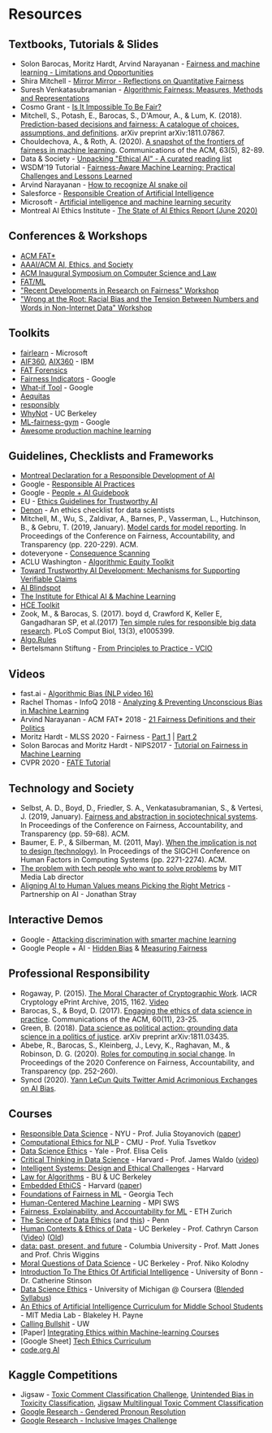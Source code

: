 # Resources

## Textbooks, Tutorials & Slides

- Solon Barocas, Moritz Hardt, Arvind Narayanan - [Fairness and machine learning - Limitations and Opportunities](https://fairmlbook.org)
- Shira Mitchell - [Mirror Mirror - Reflections on Quantitative Fairness](https://shiraamitchell.github.io/fairness/)
-  Suresh Venkatasubramanian - [Algorithmic Fairness: Measures, Methods and Representations](http://www.cs.utah.edu/~suresh/static/files/tutorial.pdf)
- Cosmo Grant - [Is It Impossible To Be Fair?](https://3milychu.github.io/algorithmic-fairness/)
- Mitchell, S., Potash, E., Barocas, S., D'Amour, A., & Lum, K. (2018). [Prediction-based decisions and fairness: A catalogue of choices, assumptions, and definitions](https://arxiv.org/pdf/1811.07867.pdf). arXiv preprint arXiv:1811.07867.
- Chouldechova, A., & Roth, A. (2020). [A snapshot of the frontiers of fairness in machine learning](https://cacm.acm.org/magazines/2020/5/244336-a-snapshot-of-the-frontiers-of-fairness-in-machine-learning/fulltext). Communications of the ACM, 63(5), 82-89.
- Data & Society - [Unpacking "Ethical AI" - A curated reading list](https://points.datasociety.net/unpacking-ethical-ai-b770b964c236)
- WSDM'19 Tutorial - [Fairness-Aware Machine Learning: Practical Challenges and Lessons Learned](https://sites.google.com/view/wsdm19-fairness-tutorial)
- Arvind Narayanan - [How to recognize AI snake oil](https://www.cs.princeton.edu/~arvindn/talks/MIT-STS-AI-snakeoil.pdf)
- Salesforce - [Responsible Creation of Artificial Intelligence](https://trailhead.salesforce.com/en/content/learn/modules/responsible-creation-of-artificial-intelligence)
- Microsoft - [Artificial intelligence and machine learning security
](https://docs.microsoft.com/en-us/security/engineering/)
- Montreal AI Ethics Institute - [The State of AI Ethics Report (June 2020)](https://montrealethics.ai/the-state-of-ai-ethics-report-june-2020/)

## Conferences & Workshops

- [ACM FAT*](https://fatconference.org)
- [AAAI/ACM AI, Ethics, and Society](https://www.aies-conference.com/)
- [ACM Inaugural Symposium on Computer Science and Law](https://computersciencelaw.org/)
- [FAT/ML](https://www.fatml.org)
- ["Recent Developments in Research on Fairness" Workshop](https://simons.berkeley.edu/workshops/fairness-workshop-2)
- ["Wrong at the Root: Racial Bias and the Tension Between Numbers and Words in Non-Internet Data" Workshop](https://simons.berkeley.edu/workshops/fairness-workshop-1)

## Toolkits

- [fairlearn](https://github.com/fairlearn/fairlearn) - Microsoft
- [AIF360](https://aif360.mybluemix.net/), [AIX360](https://aix360.mybluemix.net/) - IBM
- [FAT Forensics](https://fat-forensics.org/)
- [Fairness Indicators](https://github.com/tensorflow/fairness-indicators) - Google
- [What-if Tool](https://pair-code.github.io/what-if-tool/) - Google
- [Aequitas](https://dsapp.uchicago.edu/projects/aequitas/)
- [responsibly](http://docs.responsibly.ai/)
- [WhyNot](https://github.com/zykls/whynot) - UC Berkeley
- [ML-fairness-gym](https://github.com/google/ml-fairness-gym) - Google
- [Awesome production machine learning](https://github.com/EthicalML/awesome-production-machine-learning)

## Guidelines, Checklists and Frameworks

- [Montreal Declaration for a Responsible Development of AI](https://www.montrealdeclaration-responsibleai.com/)
- Google - [Responsible AI Practices](https://ai.google/responsibilities/responsible-ai-practices/)
- Google - [People + AI Guidebook](https://pair.withgoogle.com/)
- EU - [Ethics Guidelines for Trustworthy AI](https://ec.europa.eu/digital-single-market/en/news/ethics-guidelines-trustworthy-ai)
- [Denon](http://deon.drivendata.org/) - An ethics checklist for data scientists
- Mitchell, M., Wu, S., Zaldivar, A., Barnes, P., Vasserman, L., Hutchinson, B., & Gebru, T. (2019, January). [Model cards for model reporting](https://arxiv.org/pdf/1810.03993.pdf). In Proceedings of the Conference on Fairness, Accountability, and Transparency (pp. 220-229). ACM.
- doteveryone - [Consequence Scanning](https://www.doteveryone.org.uk/project/consequence-scanning/)
- ACLU Washington - [Algorithmic Equity Toolkit](https://www.aclu-wa.org/AEKit)
- [Toward Trustworthy AI Development: Mechanisms for Supporting Verifiable Claims](https://arxiv.org/abs/2004.07213)
- [AI Blindspot](http://aiblindspot.media.mit.edu/)
- [The Institute for Ethical AI & Machine Learning](https://ethical.institute)
- [HCE Toolkit](https://data.berkeley.edu/hce-toolkit)
- Zook, M., & Barocas, S. (2017). boyd d, Crawford K, Keller E, Gangadharan SP, et al.(2017) [Ten simple rules for responsible big data research](https://journals.plos.org/ploscompbiol/article?id=10.1371/journal.pcbi.1005399). PLoS Comput Biol, 13(3), e1005399.
- [Algo.Rules](https://algorules.org/en/home)
- Bertelsmann Stiftung - [From Principles to Practice - VCIO](https://algorules.org/fileadmin/files/alg/From_Principles_to_Practice.pdf)

## Videos

- fast.ai - [Algorithmic Bias (NLP video 16)](https://youtu.be/pThqge9QDn8)
- Rachel Thomas - InfoQ 2018 - [Analyzing & Preventing Unconscious Bias in Machine Learning](https://www.infoq.com/presentations/unconscious-bias-machine-learning/)
- Arvind Narayanan - ACM FAT* 2018 - [21 Fairness Definitions and their Politics](https://fairmlbook.org/tutorial2.html)
- Moritz Hardt - MLSS 2020 - Fairness - [Part 1](https://youtu.be/Igq_S_7IfOU) | [Part 2](https://youtu.be/9oNVFQ9llPc)
- Solon Barocas and Moritz Hardt - NIPS2017 - [Tutorial on Fairness in Machine Learning](https://fairmlbook.org/tutorial1.html)
- CVPR 2020 - [FATE Tutorial](https://youtu.be/-xGvcDzvi7Q)

## Technology and Society

- Selbst, A. D., Boyd, D., Friedler, S. A., Venkatasubramanian, S., & Vertesi, J. (2019, January). [Fairness and abstraction in sociotechnical systems](http://friedler.net/papers/sts_fat2019.pdf). In Proceedings of the Conference on Fairness, Accountability, and Transparency (pp. 59-68). ACM.
- Baumer, E. P., & Silberman, M. (2011, May). [When the implication is not to design (technology)](https://www.ics.uci.edu/~djp3/classes/2011_01_INF134/papers/impl9-rev.pdf). In Proceedings of the SIGCHI Conference on Human Factors in Computing Systems (pp. 2271-2274). ACM.
- [The problem with tech people who want to solve problems](https://www.vox.com/recode/2019/6/26/18758776/joi-ito-mit-media-lab-resisting-reduction-exorcist-kara-swisher-recode-decode-podcast-interview) by MIT Media Lab director
- [Aligning AI to Human Values means Picking the Right Metrics](https://medium.com/@PartnershipAI/aligning-ai-to-human-values-means-picking-the-right-metrics-855859e6f047) - Partnership on AI - Jonathan Stray

## Interactive Demos

- Google - [Attacking discrimination with smarter machine learning](https://research.google.com/bigpicture/attacking-discrimination-in-ml/)
- Google People + AI - [Hidden Bias](https://pair.withgoogle.com/explorables/hidden-bias/) & [Measuring Fairness](https://pair.withgoogle.com/explorables/measuring-fairness/)

## Professional Responsibility

- Rogaway, P. (2015). [The Moral Character of Cryptographic Work](https://cseweb.ucsd.edu/~dstefan/cse227-spring19/papers/moral-en.pdf). IACR Cryptology ePrint Archive, 2015, 1162. [Video](https://youtu.be/F-XebcVSyJw)
- Barocas, S., & Boyd, D. (2017). [Engaging the ethics of data science in practice](https://cacm.acm.org/magazines/2017/11/222176-engaging-the-ethics-of-data-science-in-practice/fulltext). Communications of the ACM, 60(11), 23-25.
- Green, B. (2018). [Data science as political action: grounding data science in a politics of justice](https://arxiv.org/pdf/1811.03435.pdf). arXiv preprint arXiv:1811.03435.
- Abebe, R., Barocas, S., Kleinberg, J., Levy, K., Raghavan, M., & Robinson, D. G. (2020). [Roles for computing in social change](https://dl.acm.org/doi/pdf/10.1145/3351095.3372871?casa_token=MRa0S9M9gNwAAAAA:hrz7NgIa55il9eDC-2YlUOV_sElCDwEyMeP3MH0HFK6PULF2zSppubKB_O_NKLya8edxUuB38_dIZg). In Proceedings of the 2020 Conference on Fairness, Accountability, and Transparency (pp. 252-260).
- Syncd (2020). [Yann LeCun Quits Twitter Amid Acrimonious Exchanges on AI Bias](https://syncedreview.com/2020/06/30/yann-lecun-quits-twitter-amid-acrimonious-exchanges-on-ai-bias/?fbclid=IwAR35jA6NFjHNWQJ6mQBsBNfichfvhj7D39OdnQXj9pB_h73Pqw-B4_HFVfA).

## Courses

- [Responsible Data Science](https://dataresponsibly.github.io/courses/spring19/) - NYU - Prof. Julia Stoyanovich ([paper](https://arxiv.org/pdf/1912.10564.pdf))
- [Computational Ethics for NLP](http://demo.clab.cs.cmu.edu/ethical_nlp/) - CMU - Prof. Yulia Tsvetkov
- [Data Science Ethics](https://datascienceethics.org) - Yale - Prof. Elisa Celis
- [Critical Thinking in Data Science](https://locator.tlt.harvard.edu/course/colgsas-207093/2019/spring/14577) - Harvard - Prof. James Waldo ([video](https://youtu.be/PDYGjDYTY1o))
- [Intelligent Systems: Design and Ethical Challenges](https://locator.tlt.harvard.edu/course/colgsas-160419/2019/spring/20399) - Harvard
- [Law for Algorithms](http://aloni.net/lfa) - BU & UC Berkeley
- [Embedded EthiCS](https://embeddedethics.seas.harvard.edu/) - Harvard ([paper](https://arxiv.org/pdf/1808.05686.pdf))
- [Foundations of Fairness in ML](http://jamiemorgenstern.com/teaching/f18-fairml/) - Georgia Tech
- [Human-Centered Machine Learning](http://courses.mpi-sws.org/hcml-ws18/) - MPI SWS
- [Fairness, Explainability, and Accountability for ML](https://las.inf.ethz.ch/teaching/feaml-s19) - ETH Zurich
- [The Science of Data Ethics](https://www.seas.upenn.edu/~cis399/index.html) (and [this](https://www.cis.upenn.edu/~mkearns/teaching/SDE/ScienceDataEthics.pdf)) - Penn
- [Human Contexts & Ethics of Data](https://data.berkeley.edu/hce
) - UC Berkeley - Prof. Cathryn Carson ([Video](https://www.youtube.com/watch?v=vmmrdr-T1K0&feature=youtu.be)) ([Old](https://hce-sts.org/))
- [data: past, present, and future](https://data-ppf.github.io/) - Columbia University - Prof. Matt Jones and Prof. Chris Wiggins
- [Moral Questions of Data Science](https://bcourses.berkeley.edu/courses/1477033) - UC Berkeley - Prof. Niko Kolodny
- [Introduction To The Ethics Of Artificial Intelligence](https://www.catherinestinson.ca/Files/Teaching/Syllabus_Ethics_AI.pdf) - University of Bonn - Dr. Catherine Stinson
- [Data Science Ethics](https://www.coursera.org/learn/data-science-ethics) - University of Michigan @ Coursera ([Blended Syllabus](http://www-personal.umich.edu/~csandvig/SIADS%20503%20Data%20Science%20Ethics%20--%20Syllabus.pdf))
- [An Ethics of Artificial Intelligence Curriculum for Middle School Students](https://docs.google.com/document/d/1e9wx9oBg7CR0s5O7YnYHVmX7H7pnITfoDxNdrSGkp60/view#heading=h.lj79p5m41lr3) - MIT Media Lab - Blakeley H. Payne
- [Calling Bullshit](https://callingbullshit.org/) - UW
- [Paper] [Integrating Ethics within Machine-learning Courses](https://dl.acm.org/citation.cfm?id=3341164)
- [Google Sheet] [Tech Ethics Curriculum](https://docs.google.com/spreadsheets/d/1jWIrA8jHz5fYAW4h9CkUD8gKS5V98PDJDymRf8d9vKI/edit#gid=0)
- [code.org AI](https://code.org/oceans)

## Kaggle Competitions

- Jigsaw - [Toxic Comment Classification Challenge](https://www.kaggle.com/c/jigsaw-toxic-comment-classification-challenge), [Unintended Bias in Toxicity Classification](https://www.kaggle.com/c/jigsaw-unintended-bias-in-toxicity-classification), [Jigsaw Multilingual Toxic Comment Classification
](https://www.kaggle.com/c/jigsaw-multilingual-toxic-comment-classification)
- [Google Research - Gendered Pronoun Resolution](https://www.kaggle.com/c/gendered-pronoun-resolution)
- [Google Research - Inclusive Images Challenge](https://www.kaggle.com/c/inclusive-images-challenge)
